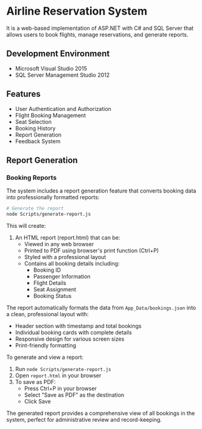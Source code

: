 # Airline Reservation System

It is a web-based implementation of ASP.NET with C# and SQL Server that allows users to book flights, manage reservations, and generate reports.

## Development Environment
- Microsoft Visual Studio 2015
- SQL Server Management Studio 2012

## Features

- User Authentication and Authorization
- Flight Booking Management
- Seat Selection
- Booking History
- Report Generation
- Feedback System

## Report Generation

### Booking Reports
The system includes a report generation feature that converts booking data into professionally formatted reports:

```bash
# Generate the report
node Scripts/generate-report.js
```

This will create:
1. An HTML report (report.html) that can be:
   - Viewed in any web browser
   - Printed to PDF using browser's print function (Ctrl+P)
   - Styled with a professional layout
   - Contains all booking details including:
     - Booking ID
     - Passenger Information
     - Flight Details
     - Seat Assignment
     - Booking Status

The report automatically formats the data from `App_Data/bookings.json` into a clean, professional layout with:
- Header section with timestamp and total bookings
- Individual booking cards with complete details
- Responsive design for various screen sizes
- Print-friendly formatting

To generate and view a report:
1. Run `node Scripts/generate-report.js`
2. Open `report.html` in your browser
3. To save as PDF:
   - Press Ctrl+P in your browser
   - Select "Save as PDF" as the destination
   - Click Save

The generated report provides a comprehensive view of all bookings in the system, perfect for administrative review and record-keeping.
